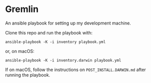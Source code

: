 # Gremlin

An ansible playbook for setting up my development machine.

Clone this repo and run the playbook with:

``` shell
ansible-playbook -K -i inventory playbook.yml
```

or, on macOS:

``` shell
ansible-playbook -K -i inventory.darwin playbook.yml
```

If on macOS, follow the instructions on `POST_INSTALL.DARWIN.md` after
running the playbook.
